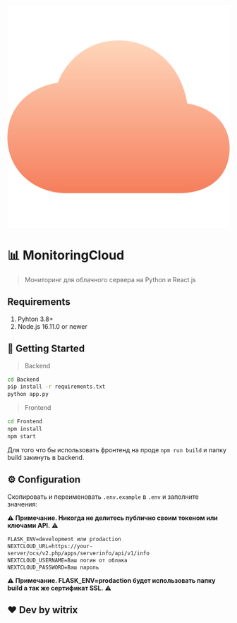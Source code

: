 ![logo](https://github.com/witrixs/MonitoringCloud/blob/main/frontend/public/favicon.png)

# 📊 MonitoringCloud 

> Мониторинг для облачного сервера на Python и React.js

## Requirements

1. Pyhton 3.8+
2. Node.js 16.11.0 or newer

## 🚀 Getting Started

>Backend
```sh
cd Backend
pip install -r requirements.txt
python app.py
```

>Frontend
```sh
cd Frontend
npm install
npm start
```

Для того что бы использовать фронтенд на проде `npm run build` и папку build закинуть в backend.

## ⚙️ Configuration

Скопировать и переименовать `.env.example` в `.env` и заполните значения:

⚠️ **Примечание. Никогда не делитесь публично своим токеном или ключами API.** ⚠️

```.env
FLASK_ENV=development или prodaction
NEXTCLOUD_URL=https://your-server/ocs/v2.php/apps/serverinfo/api/v1/info
NEXTCLOUD_USERNAME=Ваш логин от облака
NEXTCLOUD_PASSWORD=Ваш пароль
```
⚠️ **Примечание. FLASK_ENV=prodaction будет использовать папку build а так же сертификат SSL.** ⚠️

## ❤️ Dev by witrix
